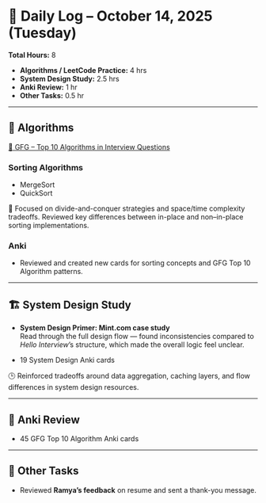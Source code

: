 # 📅 Daily Log – October 14, 2025 (Tuesday)

**Total Hours:** 8  
- **Algorithms / LeetCode Practice:** 4 hrs  
- **System Design Study:** 2.5 hrs  
- **Anki Review:** 1 hr  
- **Other Tasks:** 0.5 hr  

---

## 🧮 Algorithms
[🔗 GFG – Top 10 Algorithms in Interview Questions](https://www.geeksforgeeks.org/dsa/top-10-algorithms-in-interview-questions/)

### Sorting Algorithms
- MergeSort  
- QuickSort  

🧩 Focused on divide-and-conquer strategies and space/time complexity tradeoffs. Reviewed key differences between in-place and non–in-place sorting implementations.

### Anki
- Reviewed and created new cards for sorting concepts and GFG Top 10 Algorithm patterns.

---

## 🏗️ System Design Study
- **System Design Primer: Mint.com case study**  
  Read through the full design flow — found inconsistencies compared to *Hello Interview*’s structure, which made the overall logic feel unclear.  

- 19 System Design Anki cards  

🕒 Reinforced tradeoffs around data aggregation, caching layers, and flow differences in system design resources.

---

## 🧩 Anki Review
- 45 GFG Top 10 Algorithm Anki cards  

---

## 💼 Other Tasks
- Reviewed **Ramya’s feedback** on resume and sent a thank-you message.